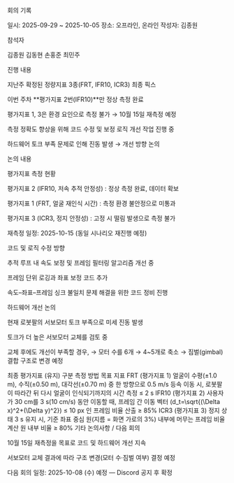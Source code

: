 회의 기록

일시: 2025-09-29 ~ 2025-10-05
장소: 오프라인, 온라인
작성자: 김종원

참석자

김종원
김동현
손홍준
최민주

진행 내용

지난주 확정된 정량지표 3종(FRT, IFR10, ICR3) 최종 픽스

이번 주차 **평가지표 2번(IFR10)**만 정상 측정 완료

평가지표 1, 3은 환경 요인으로 측정 불가 → 10월 15일 재측정 예정

측정 정확도 향상을 위해 코드 수정 및 보정 로직 개선 작업 진행 중

하드웨어 토크 부족 문제로 인해 진동 발생 → 개선 방향 논의

논의 내용

평가지표 측정 현황

평가지표 2 (IFR10, 저속 추적 안정성) : 정상 측정 완료, 데이터 확보

평가지표 1 (FRT, 얼굴 재인식 시간) : 측정 환경 불안정으로 미통과

평가지표 3 (ICR3, 정지 안정성) : 고정 시 떨림 발생으로 측정 불가

재측정 일정: 2025-10-15 (동일 시나리오 재진행 예정)

코드 및 로직 수정 방향

추적 루프 내 속도 보정 및 프레임 필터링 알고리즘 개선 중

프레임 단위 로깅과 좌표 보정 코드 추가

속도–좌표–프레임 싱크 불일치 문제 해결을 위한 코드 정비 진행

하드웨어 개선 논의

현재 로봇팔의 서보모터 토크 부족으로 미세 진동 발생

토크가 더 높은 서보모터 교체를 검토 중

교체 후에도 개선이 부족할 경우,
→ 모터 수를 6개 → 4~5개로 축소
→ 짐벌(gimbal) 결합 구조로 변경 예정

최종 평가지표 (유지)
구분	측정 방법	목표 지표
FRT (평가지표 1)	얼굴이 수평(±1.0 m), 수직(±0.50 m), 대각선(±0.70 m) 중 한 방향으로 0.5 m/s 등속 이동 시, 로봇팔이 따라간 뒤 다시 얼굴이 인식되기까지의 시간 측정	≤ 2 s
IFR10 (평가지표 2)	사용자가 30 cm를 3 s(10 cm/s) 동안 이동할 때, 프레임 간 이동 벡터 \(d_t=\sqrt{(\Delta x)^2+(\Delta y)^2}\) ≤ 10 px 인 프레임 비율 산출	≥ 85%
ICR3 (평가지표 3)	정지 상태 3 s 유지 시, 기준 좌표 중심 원(지름 = 화면 가로의 3%) 내부에 머무는 프레임 비율 계산	원 내부 비율 ≥ 80%
기타 논의사항 / 다음 회의

10월 15일 재측정을 목표로 코드 및 하드웨어 개선 지속

서보모터 교체 결과에 따라 구조 변경(모터 수·짐벌 여부) 결정 예정

다음 회의 일정: 2025-10-08 (수) 예정 — Discord 공지 후 확정
